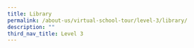 ```yaml
---
title: Library
permalink: /about-us/virtual-school-tour/level-3/library/
description: ""
third_nav_title: Level 3
---
```


